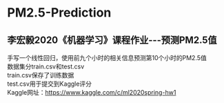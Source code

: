 # PM2.5-Prediction
## 李宏毅2020《机器学习》课程作业---预测PM2.5值   
手写一个线性回归，使用前九个小时的相关信息预测第10个小时的PM2.5值   
数据集分train.csv和test.csv   
train.csv保存了训练数据   
test.csv用于提交到Kaggle评分   
Kaggle网址：https://www.kaggle.com/c/ml2020spring-hw1
